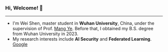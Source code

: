 ### Hi, Welcome! 👋
***
- I'm Wei Shen, master student in **Wuhan University**, China, under the supervision of Prof. [Mang Ye](https://scholar.google.com.hk/citations?user=j-HxRy0AAAAJ&hl=zh-CN&oi=ao). Before that, I obtained my B.S. degree from Wuhan University in 2023.
- My research interests include **AI Security** and **Federated Learning**. [Google](https://scholar.google.com.hk/citations?user=fRwq42IAAAAJ&hl=zh-CN)
